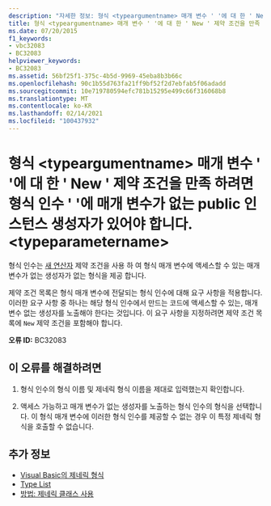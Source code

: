```yaml
---
description: "자세한 정보: 형식 <typeargumentname> 매개 변수 ' '에 대 한 ' New ' 제약 조건을 만족 하려면 형식 인수 ' '에 매개 변수가 없는 public 인스턴스 생성자가 있어야 합니다. <typeparametername>"
title: 형식 <typeargumentname> 매개 변수 ' '에 대 한 ' New ' 제약 조건을 만족 하려면 형식 인수 ' '에 매개 변수가 없는 public 인스턴스 생성자가 있어야 합니다. <typeparametername>
ms.date: 07/20/2015
f1_keywords:
- vbc32083
- BC32083
helpviewer_keywords:
- BC32083
ms.assetid: 56bf25f1-375c-4b5d-9969-45eba8b3b66c
ms.openlocfilehash: 90c1b55d763fa21ff9bf52f2d7ebfab5f06adadd
ms.sourcegitcommit: 10e719780594efc781b15295e499c66f316068b8
ms.translationtype: MT
ms.contentlocale: ko-KR
ms.lasthandoff: 02/14/2021
ms.locfileid: "100437932"
---
```

# <a name="type-argument-typeargumentname-must-have-a-public-parameterless-instance-constructor-to-satisfy-the-new-constraint-for-type-parameter-typeparametername"></a>형식 \<typeargumentname> 매개 변수 ' '에 대 한 ' New ' 제약 조건을 만족 하려면 형식 인수 ' '에 매개 변수가 없는 public 인스턴스 생성자가 있어야 합니다. \<typeparametername>

형식 인수는 [새 연산자](../language-reference/operators/new-operator.md) 제약 조건을 사용 하 여 형식 매개 변수에 액세스할 수 있는 매개 변수가 없는 생성자가 없는 형식을 제공 합니다.  
  
 제약 조건 목록은 형식 매개 변수에 전달되는 형식 인수에 대해 요구 사항을 적용합니다. 이러한 요구 사항 중 하나는 해당 형식 인수에서 만드는 코드에 액세스할 수 있는, 매개 변수 없는 생성자를 노출해야 한다는 것입니다. 이 요구 사항을 지정하려면 제약 조건 목록에 `New` 제약 조건을 포함해야 합니다.  
  
 **오류 ID:** BC32083  
  
## <a name="to-correct-this-error"></a>이 오류를 해결하려면  
  
1. 형식 인수의 형식 이름 및 제네릭 형식 이름을 제대로 입력했는지 확인합니다.  
  
2. 액세스 가능하고 매개 변수가 없는 생성자를 노출하는 형식 인수의 형식을 선택합니다. 이 형식 매개 변수에 이러한 형식 인수를 제공할 수 없는 경우 이 특정 제네릭 형식을 호출할 수 없습니다.  
  
## <a name="see-also"></a>추가 정보

- [Visual Basic의 제네릭 형식](../programming-guide/language-features/data-types/generic-types.md)
- [Type List](../language-reference/statements/type-list.md)
- [방법: 제네릭 클래스 사용](../programming-guide/language-features/data-types/how-to-use-a-generic-class.md)
